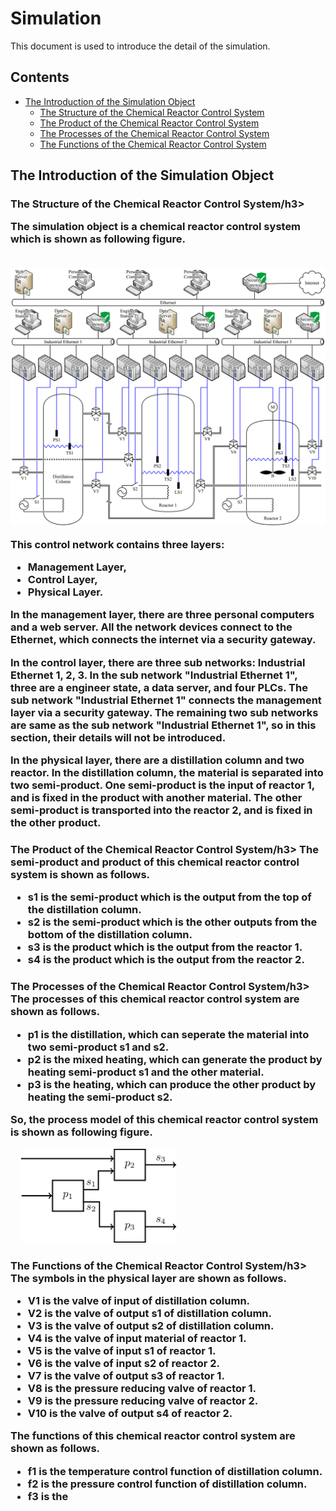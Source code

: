 # Simulation
This document is used to introduce the detail of the simulation.

## Contents
* [The Introduction of the Simulation Object](#Introduction)
	- [The Structure of the Chemical Reactor Control System](#Introduction.Structure)
	- [The Product of the Chemical Reactor Control System](#Introduction.Product)
	- [The Processes of the Chemical Reactor Control System](#Introduction.Processes)
	- [The Functions of the Chemical Reactor Control System](#Introduction.Functions)

<h2 id="Introduction">The Introduction of the Simulation Object</h2>
<h3 id="Introduction.Structure">The Structure of the Chemical Reactor Control System/h3>

The simulation object is a chemical reactor control system which is shown as following figure.

&#8194;&#8194;<img src="/Figures/Structure.of.Reactor.Control.System.png" alt="Structure of Reactor Control System" />

This control network contains three layers:

* Management Layer,
* Control Layer,
* Physical Layer.

In the management layer, there are three personal computers and a web server. All the network devices connect to the Ethernet, which connects the internet via a security gateway.

In the control layer, there are three sub networks: Industrial Ethernet 1, 2, 3. In the sub network "Industrial Ethernet 1", three are a engineer state, a data server, and four PLCs. The sub network "Industrial Ethernet 1" connects the management layer via a security gateway. The remaining two sub networks are same as the sub network "Industrial Ethernet 1", so in this section, their details will not be introduced.

In the physical layer, there are a distillation column and two reactor. In the distillation column, the material is separated into two semi-product. One semi-product is the input of reactor 1, and is fixed in the product with another material. The other semi-product is transported into the reactor 2, and is fixed in the other product.

<h3 id="Introduction.Product">The Product of the Chemical Reactor Control System/h3>
The semi-product and product of this chemical reactor control system is shown as follows.

* **s1** is the semi-product which is the output from the top of the distillation column.
* **s2** is the semi-product which is the other outputs from the bottom of the distillation column. 
* **s3** is the product which is the output from the reactor 1.
* **s4** is the product which is the output from the reactor 2.

<h3 id="Introduction.Processes">The Processes of the Chemical Reactor Control System/h3>
The processes of this chemical reactor control system are shown as follows.

* **p1** is the distillation, which can seperate the material into two semi-product **s1** and **s2**.
* **p2** is the mixed heating, which can generate the product by heating semi-product **s1** and the other material.
* **p3** is the heating, which can produce the other product by heating the semi-product **s2**.

So, the process model of this chemical reactor control system is shown as following figure.

&#8194;&#8194;<img src="/Figures/Process.Model.of.Reactor.Control.System.png" width = "250" alt="Process Model of Reactor Control System" />

<h3 id="Introduction.Functions">The Functions of the Chemical Reactor Control System/h3>
The symbols in the physical layer are shown as follows.

* **V1** is the valve of input of distillation column.
* **V2** is the valve of output **s1** of distillation column.
* **V3** is the valve of output **s2** of distillation column.
* **V4** is the valve of input material of reactor 1.
* **V5** is the valve of input **s1** of reactor 1.
* **V6** is the valve of input **s2** of reactor 2.
* **V7** is the valve of output **s3** of reactor 1.
* **V8** is the pressure reducing valve of reactor 1.
* **V9** is the pressure reducing valve of reactor 2.
* **V10** is the valve of output **s4** of reactor 2.

The functions of this chemical reactor control system are shown as follows.

* **f1** is the temperature control function of distillation column.
* **f2** is the pressure control function of distillation column.
* **f3** is the 